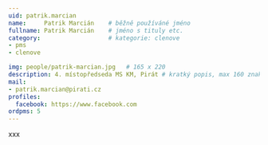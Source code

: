 ```yaml
---
uid: patrik.marcian
name:     Patrik Marcián  	# běžně používáné jméno
fullname: Patrik Marcián  	# jméno s tituly etc.
category:                   # kategorie: clenove
- pms
- clenove

img: people/patrik-marcian.jpg   # 165 x 220
description: 4. místopředseda MS KM, Pirát # kratký popis, max 160 znaků
mail:
- patrik.marcian@pirati.cz
profiles:
  facebook: https://www.facebook.com
ordpms: 5
---
```


xxx
